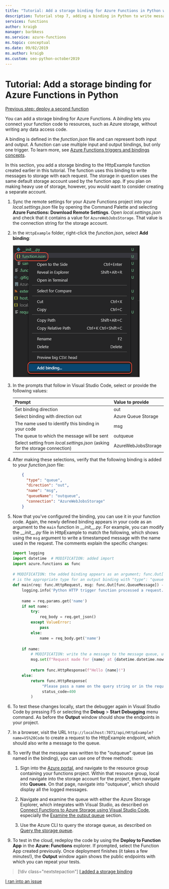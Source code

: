 ```yaml
---
title: "Tutorial: Add a storage binding for Azure Functions in Python with Visual Studio Code"
description: Tutorial step 7, adding a binding in Python to write messages to Azure storage.
services: functions
author: kraigb
manager: barbkess
ms.service: azure-functions
ms.topic: conceptual
ms.date: 09/02/2019
ms.author: kraigb
ms.custom: seo-python-october2019
---
```


# Tutorial: Add a storage binding for Azure Functions in Python

[Previous step: deploy a second function](tutorial-vs-code-serverless-python-06.md)

You can add a storage binding for Azure Functions. A _binding_ lets you connect your function code to resources, such as Azure storage, without writing any data access code.

A binding is defined in the *function.json* file and can represent both input and output. A function can use multiple input and output bindings, but only one trigger. To learn more, see [Azure Functions triggers and bindings concepts](/azure/azure-functions/functions-triggers-bindings).

In this section, you add a storage binding to the HttpExample function created earlier in this tutorial. The function uses this binding to write messages to storage with each request. The storage in question uses the same default storage account used by the function app. If you plan on making heavy use of storage, however, you would want to consider creating a separate account.

1. Sync the remote settings for your Azure Functions project into your *local.settings.json* file by opening the Command Palette and selecting **Azure Functions: Download Remote Settings**. Open *local.settings.json* and check that it contains a value for `AzureWebJobsStorage`. That value is the connection string for the storage account.

1. In the `HttpExample` folder, right-click the *function.json*, select **Add binding**:

    ![Add binding command in the Visual Studio Code explorer](media/tutorial-vs-code-serverless-python/add-binding-command-to-azure-functions-in-visual-studio-code.png)

1. In the prompts that follow in Visual Studio Code, select or provide the following values:

    | Prompt | Value to provide |
    | --- | --- |
    | Set binding direction | out |
    | Select binding with direction out | Azure Queue Storage |
    | The name used to identify this binding in your code | msg |
    | The queue to which the message will be sent | outqueue |
    | Select setting from *local.settings.json* (asking for the storage connection) | AzureWebJobsStorage |

1. After making these selections, verify that the following binding is added to your *function.json* file:

    ```json
        {
          "type": "queue",
          "direction": "out",
          "name": "msg",
          "queueName": "outqueue",
          "connection": "AzureWebJobsStorage"
        }
    ```

1. Now that you've configured the binding, you can use it in your function code. Again, the newly defined binding appears in your code as an argument to the `main` function in *\_\_init\_\_.py*. For example, you can modify the *\_\_init\_\_.py* file in HttpExample to match the following, which shows using the `msg` argument to write a timestamped message with the name used in the request. The comments explain the specific changes:

    ```python
    import logging
    import datetime  # MODIFICATION: added import
    import azure.functions as func

    # MODIFICATION: the added binding appears as an argument; func.Out[func.QueueMessage]
    # is the appropriate type for an output binding with "type": "queue" (in function.json).
    def main(req: func.HttpRequest, msg: func.Out[func.QueueMessage]) -> func.HttpResponse:
        logging.info('Python HTTP trigger function processed a request.')

        name = req.params.get('name')
        if not name:
            try:
                req_body = req.get_json()
            except ValueError:
                pass
            else:
                name = req_body.get('name')

        if name:
            # MODIFICATION: write the a message to the message queue, using msg.set
            msg.set(f"Request made for {name} at {datetime.datetime.now()}")

            return func.HttpResponse(f"Hello {name}!")
        else:
            return func.HttpResponse(
                 "Please pass a name on the query string or in the request body",
                 status_code=400
            )
    ```

1. To test these changes locally, start the debugger again in Visual Studio Code by pressing F5 or selecting the **Debug** > **Start Debugging** menu command. As before the **Output** window should show the endpoints in your project.

1. In a browser, visit the URL `http://localhost:7071/api/HttpExample?name=VS%20Code` to create a request to the HttpExample endpoint, which should also write a message to the queue.

1. To verify that the message was written to the "outqueue" queue (as named in the binding), you can use one of three methods:

    1. Sign into the [Azure portal](https://portal.azure.com), and navigate to the resource group containing your functions project. Within that resource group, local and navigate into the storage account for the project, then navigate into **Queues**. On that page, navigate into "outqueue", which should display all the logged messages.

    1. Navigate and examine the queue with either the Azure Storage Explorer, which integrates with Visual Studio, as described on [Connect Functions to Azure Storage using Visual Studio Code](/azure/azure-functions/functions-add-output-binding-storage-queue-vs-code), especially the [Examine the output queue](/azure/azure-functions/functions-add-output-binding-storage-queue-vs-code#examine-the-output-queue) section.

    1. Use the Azure CLI to query the storage queue, as described on [Query the storage queue](/azure/azure-functions/functions-add-output-binding-storage-queue-python#query-the-storage-queue).

1. To test in the cloud, redeploy the code by using the **Deploy to Function App** in the **Azure: Functions** explorer. If prompted, select the Function App created previously. Once deployment finishes (it takes a few minutes!), the **Output** window again shows the public endpoints with which you can repeat your tests.

> [!div class="nextstepaction"]
> [I added a storage binding](tutorial-vs-code-serverless-python-08.md)

[I ran into an issue](https://www.research.net/r/PWZWZ52?tutorial=python-functions-extension&step=07-storage-binding)
